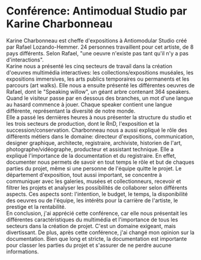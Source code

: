 <h1>Conférence: Antimodual Studio par Karine Charbonneau</h1>

Karine Charbonneau est cheffe d'expositions à Antiomodular Studio créé par Rafael Lozando-Hemmer. 24 personnes travaillent pour cet artiste, de 8 pays différents. 
Selon Rafael, "une oeuvre n'existe pas tant qu'il n'y a pas d'interactions".
<br />
Karine nous a présenté les cinq secteurs de travail dans la création d'oeuvres multimédia interactives: les collections/expositions muséales, les expositions immersives,
les arts publics temporaires ou permanents et les parcours (art walks). Elle nous a ensuite présenté les différentes oeuvres de Rafael, dont le "Speaking willow", un géant
arbre contenant 364 speakers. Quand le visiteur passe par en dessous des branches, un mot d'une langue au hasard commence à jouer. Chaque speaker contient une langue
différente, représentant la diversité de notre monde.
<br />
Elle a passé les dernières heures à nous présenter la structure du studio et les trois secteurs de production, dont le RnD, l'exposition et la succession/conservation.
Charbonneau nous a aussi expliqué le rôle des différents métiers dans le domaine: directeur d'expositions, communication, designer graphique, architecte, registraire,
archiviste, historien de l'art, photographe/vidéographe, producteur et assistant technique. Elle a expliqué l'importance de la documentation et du registraire. En effet,
documenter nous permets de savoir en tout temps le rôle et but de chaques parties du projet, même si une personne de l'équipe quitte le projet. Le département d'exposition,
tout aussi important, se concentre à communiquer avec les galeries, musées et collectionneurs, recevoir et filtrer les projets et analyser les possibilités de collaborer
selon différents aspects. Ces aspects sont: l'intention, le budget, le temps, la disponibilité des oeuvres ou de l'équipe, les intérêts pour la carrière de l'artiste, le
prestige et la rentabilité.
<br />
En conclusion, j'ai apprécié cette conférence, car elle nous présentait les différentes caractéristiques du multimédia et l'importance de tous les secteurs dans
la création de projet. C'est un domaine exigeant, mais divertissant. De plus, après cette conférence, j'ai changé mon opinion sur la documentation. Bien que long et
stricte, la documentation est importante pour classer les parties du projet et s'assurer de ne perdre aucune informations.
